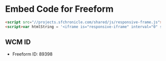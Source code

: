 # Embed Code for Freeform
```html
<script src="//projects.sfchronicle.com/shared/js/responsive-frame.js"></script>
<script>var htmlString = '<iframe is="responsive-iframe" interval="0" src="//projects.sfchronicle.com/2018/embeds/cult-wine"></iframe>';$(".asset_hero").replaceWith(htmlString);</script>
```

## WCM ID
- Freeform ID: 89398